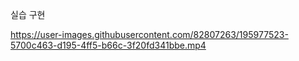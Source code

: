 실습 구현


https://user-images.githubusercontent.com/82807263/195977523-5700c463-d195-4ff5-b66c-3f20fd341bbe.mp4


